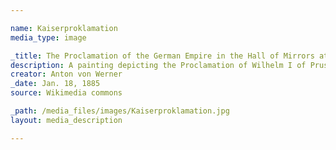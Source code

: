 ```yaml
---

name: Kaiserproklamation
media_type: image

_title: The Proclamation of the German Empire in the Hall of Mirrors at the Palace of Versailles
description: A painting depicting the Proclamation of Wilhelm I of Prussia as the first Kaiser of a unified German Empire. Painted approximately 14 years after the events depicted, the painting is a great demonstration of how Germans in the 1880's saw the proclamation, and continues to be the most famous depiction of the event itself, as it was painted with direct access to people who were at the *Kaiserproklamation* in person allowing for immaculate attention to detail.
creator: Anton von Werner
_date: Jan. 18, 1885
source: Wikimedia commons

_path: /media_files/images/Kaiserproklamation.jpg 
layout: media_description

---
```

